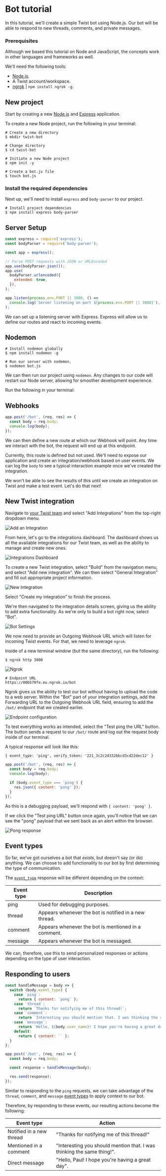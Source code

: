 # Bot tutorial

In this tutorial, we'll create a simple Twist bot using Node.js. Our bot will be able to respond to new threads, comments, and private messages.

### Prerequisites 

Although we based this tutorial on Node and JavaScript, the concepts work in other languages and frameworks as well. 

We'll need the following tools:

* [Node.js](https://nodejs.org/en/).
* A Twist account/workspace.
* [ngrok](https://ngrok.com) | `npm install ngrok -g`.

## New project

Start by creating a new [Node.js](https://nodejs.org/en/) and [Express](https://expressjs.com/) application.

To create a new Node project, run the following in your terminal:

```shell
# Create a new directory
$ mkdir twist-bot

# Change directory
$ cd twist-bot

# Initiate a new Node project
$ npm init -y

# Create a bot.js file
$ touch bot.js
```

### Install the required dependencies
Next up, we'll need to install `express` and `body-parser` to our project. 

```shell
# Install project dependencies
$ npm install express body-parser
```

## Server Setup

```javascript
const express = require('express');
const bodyParser = require('body-parser');

const app = express();

// Parse POST requests with JSON or URLEncoded
app.use(bodyParser.json());
app.use(
  bodyParser.urlencoded({
    extended: true,
  }),
);

app.listen(process.env.PORT || 3000, () =>
  console.log(`Server listening on port ${process.env.PORT || 3000}`),
);
```

We can set up a listening server with Express. Express will allow us to define our routes and react to incoming events. 



## Nodemon

```shell
# Install nodemon globally
$ npm install nodemon -g

# Run our server with nodemon.
$ nodemon bot.js
```

We can then run our project using `nodemon`. Any changes to our code will restart our Node server, allowing for smoother development experience. 

Run the following in your terminal:

## Webhooks

```javascript
app.post('/bot', (req, res) => {
  const body = req.body;
  console.log(body);
});
```

We can then define a new route at which our Webhook will point. Any time we interact with the bot, the request will end up at this endpoint.

Currently, this route is defined but not used. We'll need to expose our application and create an integration/webhook based on user events. We can log the `body` to see a typical interaction example once we've created the integration.

We won't be able to see the results of this until we create an integration on Twist and make a test event. Let's do that next!

## New Twist integration

Navigate to [your Twist team](https://twist.com) and select "Add Integrations" from the top-right dropdown menu. 

![Add an Integration](../images/add-integrations.png)

From here, let's go to the integrations dashboard. The dashboard shows us all the available integrations for our Twist team, as well as the ability to manage and create new ones.

![Integrations Dashboard](../images/integrations-dashboard.png)

To create a new Twist integration, select "Build" from the navigation menu, and select "Add new integration". We can then select "General Integration" and fill out appropriate project information.

![New Integration](../images/new-integration.png)

Select "Create my integration" to finish the process.

We're then navigated to the integration details screen, giving us the ability to add extra functionality. As we're only to build a bot right now, select "Bot".

![Bot Settings](../images/bot-settings.png)

We now need to provide an Outgoing Webhook URL which will listen for incoming Twist events. For that, we need to leverage `ngrok`.

Inside of a new terminal window (but the same directory), run the following:

```shell
$ ngrok http 3000
```

![Ngrok](../images/ngrok.png)


```shell
# Endpoint URL
https://00b570fe.eu.ngrok.io/bot
```
Ngrok gives us the ability to test our bot without having to upload the code to a web server. Within the "Bot" part of your integration settings, add the Forwarding URL to the Outgoing Webhook URL field, ensuring to add the `/bot/` endpoint that we created earlier. 

![Endpoint configuration](../images/endpoint.png)

To test everything works as intended, select the "Test ping the URL" button. The button sends a request to our `/bot/` route and log out the request body inside of our terminal.

A typical response will look like this:

`{ event_type: 'ping', verify_token: '221_3c2c24332bbcd3cd22dec12' }`

```javascript
app.post('/bot', (req, res) => {
  const body = req.body;
  console.log(body);

  if (body.event_type === 'ping') {
    res.json({ content: 'pong' });
  }
});
```

As this is a debugging payload, we'll respond with `{ content: 'pong' }`. 

If we click the "Test ping URL" button once again, you'll notice that we can see the "pong" payload that we sent back as an alert within the browser.

![Pong response](../images/pong-response.png)

## Event types

So far, we've got ourselves a bot that _exists_, but doesn't say (or do) anything. We can choose to add functionality to our bot by first determining the type of communication. 

The [`event_type`](https://developer.twist.com/v3/#outgoing-webhook-on-bot-activity) response will be different depending on the context:

| Event type | Description |
| ---------- | ----------- |
| ping | Used for debugging purposes. |
| thread | Appears whenever the bot is notified in a new thread. |
| comment | Appears whenever the bot is mentioned in a comment. |
| message | Appears whenever the bot is messaged. | 

We can, therefore, use this to send personalized responses or actions depending on the type of user interaction. 

## Responding to users

```javascript
const handleMessage = body => {
  switch (body.event_type) {
    case `ping`:
      return { content: `pong` };
    case `thread`:
      return `Thanks for notifying me of this thread!`;
    case `comment`:
      return `Interesting you should mention that. I was thinking the same thing!`;
    case `message`:
      return `Hello, ${body.user_name}! I hope you're having a great day.`;
    default:
      return { content: `` };
  }
};

app.post('/bot', (req, res) => {
  const body = req.body;

  const response = handleMessage(body);

  res.send(response);
});
```

Similar to responding to the `ping` requests, we can take advantage of the `thread`, `comment`, and `message` [event types](https://developer.twist.com/v3/#outgoing-webhook-on-bot-activity) to apply context to our bot. 

Therefore, by responding to these events, our resulting actions become the following:

| Event type | Action |
| ---------- | ----------- |
| Notified in a new thread | "Thanks for notifying me of this thread!" |
| Mentioned in a comment | "Interesting you should mention that. I was thinking the same thing!". |
| Direct message | "Hello, Paul! I hope you're having a great day". | 

